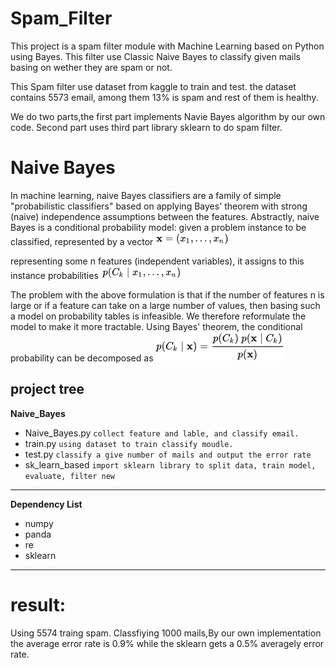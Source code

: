 # Spam_Filter
This project is a spam filter module with Machine Learning based on Python using Bayes. This filter use Classic Naive Bayes to classify given mails basing on wether they are spam or not.

This Spam filter use dataset from kaggle to train and test. the dataset contains 5573 email, among them 13% is spam and rest of them is healthy.

We do two parts,the first part implements Navie Bayes algorithm by our own code. Second part uses third part library sklearn to do spam filter.
# Naive Bayes
In machine learning, naive Bayes classifiers are a family of simple "probabilistic classifiers" based on applying Bayes' theorem with strong (naive) independence assumptions between the features.
Abstractly, naive Bayes is a conditional probability model: given a problem instance to be classified, represented by a vector 
![Aaron Swartz](https://github.com/wruochao19/Hello-world/raw/master/1.png)
 
 representing some n features (independent variables), it assigns to this instance probabilities 
![Aaron Swartz](https://github.com/wruochao19/Hello-world/raw/master/2.png)

The problem with the above formulation is that if the number of features n is large or if a feature can take on a large number of values, then basing such a model on probability tables is infeasible. We therefore reformulate the model to make it more tractable. Using Bayes' theorem, the conditional probability can be decomposed as 
![Aaron Swartz](https://github.com/wruochao19/Hello-world/raw/master/4.png)

**project tree**
----------------
**Naive_Bayes**
 * Naive_Bayes.py ``collect feature and lable, and classify email.``
 * train.py ``using dataset to train classify moudle.``
 * test.py ``classify a give number of mails and output the error rate``
 * sk_learn_based ``import sklearn library to split data, train model, evaluate, filter new``
----------------
**Dependency List**
 * numpy
 * panda
 * re
 * sklearn
----------------
# result:
Using 5574 traing spam. Classfiying 1000 mails,By our own implementation the average error rate is 0.9% while the sklearn gets a 0.5% averagely error rate.
